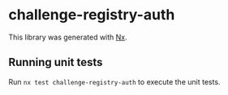 # challenge-registry-auth

This library was generated with [Nx](https://nx.dev).

## Running unit tests

Run `nx test challenge-registry-auth` to execute the unit tests.

